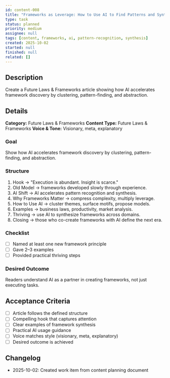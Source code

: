 ```yaml
---
id: content-008
title: "Frameworks as Leverage: How to Use AI to Find Patterns and Synthesize Them"
type: task
status: planned
priority: medium
assignee: null
tags: [content, frameworks, ai, pattern-recognition, synthesis]
created: 2025-10-02
started: null
finished: null
related: []
---
```


## Description

Create a Future Laws & Frameworks article showing how AI accelerates framework discovery by clustering, pattern-finding, and abstraction.

## Details

**Category:** Future Laws & Frameworks
**Content Type:** Future Laws & Frameworks
**Voice & Tone:** Visionary, meta, explanatory

### Goal
Show how AI accelerates framework discovery by clustering, pattern-finding, and abstraction.

### Structure
1. Hook → "Execution is abundant. Insight is scarce."
2. Old Model → frameworks developed slowly through experience.
3. AI Shift → AI accelerates pattern recognition and synthesis.
4. Why Frameworks Matter → compress complexity, multiply leverage.
5. How to Use AI → cluster themes, surface motifs, propose models.
6. Examples → business laws, productivity, market analysis.
7. Thriving → use AI to synthesize frameworks across domains.
8. Closing → those who co-create frameworks with AI define the next era.

### Checklist
- [ ] Named at least one new framework principle
- [ ] Gave 2–3 examples
- [ ] Provided practical thriving steps

### Desired Outcome
Readers understand AI as a partner in creating frameworks, not just executing tasks.

## Acceptance Criteria

- [ ] Article follows the defined structure
- [ ] Compelling hook that captures attention
- [ ] Clear examples of framework synthesis
- [ ] Practical AI usage guidance
- [ ] Voice matches style (visionary, meta, explanatory)
- [ ] Desired outcome is achieved

## Changelog

- 2025-10-02: Created work item from content planning document
